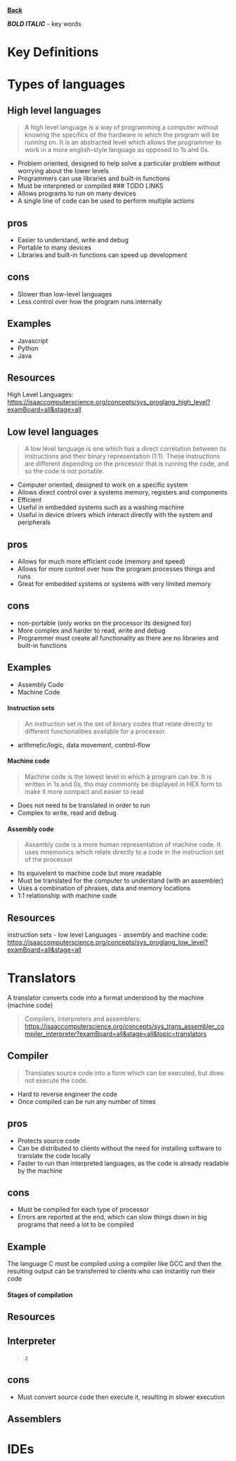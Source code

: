**[Back](https://github.com/zycobyte/definitions/blob/master/README.md)**

***BOLD ITALIC*** - key words

# Key Definitions

# Types of languages
## High level languages
> A high level language is a way of programming a computer without knowing the specifics of the hardware in which the program will be running on. It is an abstracted level which allows the programmer to work in a more english-style language as opposed to 1s and 0s.
- Problem oriented, designed to help solve a particular problem without worrying about the lower levels
- Programmers can use libraries and built-in functions
- Must be interpreted or compiled ### TODO LINKS
- Allows programs to run on many devices
- A single line of code can be used to perform multiple actions

## pros
- Easier to understand, write and debug
- Portable to many devices
- Libraries and built-in functions can speed up development

## cons
- Slower than low-level languages
- Less control over how the program runs internally

## Examples
- Javascript
- Python
- Java

## Resources
High Level Languages: https://isaaccomputerscience.org/concepts/sys_proglang_high_level?examBoard=all&stage=all


## Low level languages
> A low level language is one which has a direct correlation between its instructions and their binary representation (1:1). These instructions are different depending on the processor that is running the code, and so the code is not portable.
- Computer oriented, designed to work on a specific system
- Allows direct control over a systems memory, registers and components
- Efficient
- Useful in embedded systems such as a washing machine
- Useful in device drivers which interact directly with the system and peripherals

## pros
- Allows for much more efficient code (memory and speed)
- Allows for more control over how the program processes things and runs
- Great for embedded systems or systems with very limited memory

## cons
- non-portable (only works on the processor its designed for)
- More complex and harder to read, write and debug
- Programmer must create all functionality as there are no libraries and built-in functions

## Examples
- Assembly Code
- Machine Code

#### Instruction sets
> An instruction set is the set of binary codes that relate directly to different functionalities available for a processor.
- arithmetic/logic, data movement, control-flow

#### Machine code
> Machine code is the lowest level in which a program can be. It is written in 1s and 0s, tho may commonly be displayed in HEX form to make it more compact and easier to read
- Does not need to be translated in order to run
- Complex to write, read and debug

#### Assembly code
> Assembly code is a more human representation of machine code. It uses mnemonics which relate directly to a code in the instruction set of the processor
- Its equivelent to machine code but more readable
- Must be translated for the computer to understand (with an assembler)
- Uses a combination of phrases, data and memory locations
- 1:1 relationship with machine code
  
## Resources
instruction sets - low level Languages - assembly and machine code: https://isaaccomputerscience.org/concepts/sys_proglang_low_level?examBoard=all&stage=all

# Translators 
A translator converts code into a format understood by the machine (machine code)

> Compilers, interpreters and assemblers: https://isaaccomputerscience.org/concepts/sys_trans_assembler_compiler_interpreter?examBoard=all&stage=all&topic=translators

## Compiler
> Translates source code into a form which can be executed, but does not execute the code.
- Hard to reverse engineer the code
- Once compiled can be run any number of times

## pros
- Protects source code
- Can be distributed to clients without the need for installing software to translate the code locally
- Faster to run than interpreted languages, as the code is already readable by the machine
## cons
- Must be compiled for each type of processor
- Errors are reported at the end, which can slow things down in big programs that need a lot to be compiled

## Example
The language C must be compiled using a compiler like GCC and then the resulting output can be transferred to clients who can instantly run their code

#### Stages of compilation

## Resources

## Interpreter
> z

## cons
- Must convert source code then execute it, resulting in slower execution

## Assemblers 


# IDEs
